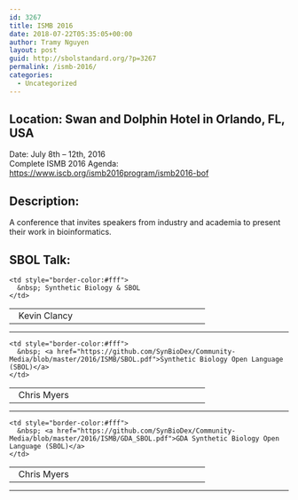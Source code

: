 ```yaml
---
id: 3267
title: ISMB 2016
date: 2018-07-22T05:35:05+00:00
author: Tramy Nguyen
layout: post
guid: http://sbolstandard.org/?p=3267
permalink: /ismb-2016/
categories:
  - Uncategorized
---
```

## Location: Swan and Dolphin Hotel in Orlando, FL, USA  
Date: July 8th &#8211; 12th, 2016  
Complete ISMB 2016 Agenda: <https://www.iscb.org/ismb2016program/ismb2016-bof>  


## Description:

A conference that invites speakers from industry and academia to present their work in bioinformatics.

## SBOL Talk:

<table style="width:70%;border-color:#fff;margin-bottom:0px">
  <tr>
    <td style="border-color:#fff; width:20%;">
      &nbsp; Kevin Clancy
    </td>
    
    <td style="border-color:#fff">
      &nbsp; Synthetic Biology & SBOL
    </td>
  </tr>
</table>

****

<table style="width:70%;border-color:#fff;margin-bottom:0px">
  <tr>
    <td style="border-color:#fff; width:20%;">
      &nbsp; Chris Myers
    </td>
    
    <td style="border-color:#fff">
      &nbsp; <a href="https://github.com/SynBioDex/Community-Media/blob/master/2016/ISMB/SBOL.pdf">Synthetic Biology Open Language (SBOL)</a>
    </td>
  </tr>
</table>

****

<table style="width:70%;border-color:#fff;margin-bottom:0px">
  <tr>
    <td style="border-color:#fff; width:20%;">
      &nbsp; Chris Myers
    </td>
    
    <td style="border-color:#fff">
      &nbsp; <a href="https://github.com/SynBioDex/Community-Media/blob/master/2016/ISMB/GDA_SBOL.pdf">GDA Synthetic Biology Open Language (SBOL)</a>
    </td>
  </tr>
</table>

****